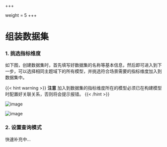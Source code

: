 +++

weight = 5
+++
# 组装数据集

### **1. 挑选指标维度**
如下图，创建数据集时，首先填写好数据集的名称等基本信息，然后即可进入到下一步，可以选择相同主题域下的所有模型，并挑选符合场景需要的指标维度加入到数据集中。

{{< hint warning >}}
**注意** 加入到数据集的指标维度所在的模型必须已在构建模型时配置好关联关系，否则将会提示报错。
{{< /hint >}}

![image](https://github.com/tencentmusic/supersonic/assets/22031277/f3203106-83a3-403a-9961-b6eed9c7c1af)

![image](https://github.com/tencentmusic/supersonic/assets/22031277/80cf0239-339c-41e1-9bf5-b3cc36964947)


### **2. 设置查询模式**
快速补充中...